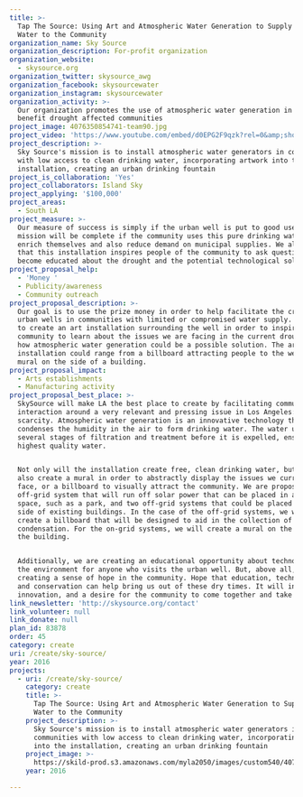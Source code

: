 ```yaml
---
title: >-
  Tap The Source: Using Art and Atmospheric Water Generation to Supply Free
  Water to the Community 
organization_name: Sky Source
organization_description: For-profit organization
organization_website:
  - skysource.org
organization_twitter: skysource_awg
organization_facebook: skysourcewater
organization_instagram: skysourcewater
organization_activity: >-
  Our organization promotes the use of atmospheric water generation in order to
  benefit drought affected communities
project_image: 4076350854741-team90.jpg
project_video: 'https://www.youtube.com/embed/d0EPG2F9qzk?rel=0&amp;showinfo=0'
project_description: >-
  Sky Source's mission is to install atmospheric water generators in communities
  with low access to clean drinking water, incorporating artwork into the
  installation, creating an urban drinking fountain
project_is_collaboration: 'Yes'
project_collaborators: Island Sky
project_applying: '$100,000'
project_areas:
  - South LA
project_measure: >-
  Our measure of success is simply if the urban well is put to good use. Our
  mission will be complete if the community uses this pure drinking water to
  enrich themselves and also reduce demand on municipal supplies. We also hope
  that this installation inspires people of the community to ask questions, and
  become educated about the drought and the potential technological solutions.
project_proposal_help:
  - 'Money '
  - Publicity/awareness
  - Community outreach
project_proposal_description: >-
  Our goal is to use the prize money in order to help facilitate the creation of
  urban wells in communities with limited or compromised water supply. We plan
  to create an art installation surrounding the well in order to inspire the
  community to learn about the issues we are facing in the current drought, and
  how atmospheric water generation could be a possible solution. The art
  installation could range from a billboard attracting people to the well or a
  mural on the side of a building.
project_proposal_impact:
  - Arts establishments
  - Manufacturing activity
project_proposal_best_place: >-
  SkySource will make LA the best place to create by facilitating community
  interaction around a very relevant and pressing issue in Los Angeles: water
  scarcity. Atmospheric water generation is an innovative technology that
  condenses the humidity in the air to form drinking water. The water undergoes
  several stages of filtration and treatment before it is expelled, ensuring the
  highest quality water.


  Not only will the installation create free, clean drinking water, but we will
  also create a mural in order to abstractly display the issues we currently
  face, or a billboard to visually attract the community. We are proposing one
  off-grid system that will run off solar power that can be placed in any public
  space, such as a park, and two off-grid systems that could be placed on the
  side of existing buildings. In the case of the off-grid systems, we will
  create a billboard that will be designed to aid in the collection of
  condensation. For the on-grid systems, we will create a mural on the side of
  the building. 


  Additionally, we are creating an educational opportunity about technology and
  the environment for anyone who visits the urban well. But, above all, we are
  creating a sense of hope in the community. Hope that education, technology,
  and conservation can help bring us out of these dry times. It will inspire
  innovation, and a desire for the community to come together and take action.
link_newsletter: 'http://skysource.org/contact'
link_volunteer: null
link_donate: null
plan_id: 83878
order: 45
category: create
uri: /create/sky-source/
year: 2016
projects:
  - uri: /create/sky-source/
    category: create
    title: >-
      Tap The Source: Using Art and Atmospheric Water Generation to Supply Free
      Water to the Community 
    project_description: >-
      Sky Source's mission is to install atmospheric water generators in
      communities with low access to clean drinking water, incorporating artwork
      into the installation, creating an urban drinking fountain
    project_image: >-
      https://skild-prod.s3.amazonaws.com/myla2050/images/custom540/4076350854741-team90.jpg
    year: 2016

---
```

